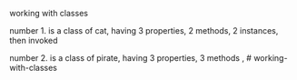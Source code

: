 working with classes


number 1. is a class of cat, having 3 properties, 2 methods, 2 instances, then invoked

number 2. is a class of pirate, having 3 properties, 3 methods , # working-with-classes
